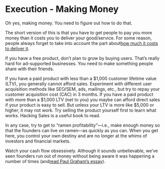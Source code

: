 # Execution - Making Money

Oh yes, making money. You need to figure out how to do that.

The short version of this is that you have to get people to pay you more money than it costs you to deliver your good/service. For some reason, people always forget to take into account the part about[how much it costs to deliver it](http://blog.samaltman.com/unit-economics).

If you have a free product, don’t plan to grow by buying users. That’s really hard for ad-supported businesses. You need to make something people share with their friends.

If you have a paid product with less than a $1,000 customer lifetime value \(LTV\), you generally cannot afford sales. Experiment with different user acquisition methods like SEO/SEM, ads, mailings, etc., but try to repay your customer acquisition cost \(CAC\) in 3 months. If you have a paid product with more than a $1,000 LTV \(net to you\) you maybe can afford direct sales if your product is easy to sell. But unless your LTV is more like $5,000 or higher, it may not work. Try selling the product yourself first to learn what works. Hacking Sales is a useful book to read.

In any case, try to get to “ramen profitability”—i.e., make enough money so that the founders can live on ramen—as quickly as you can. When you get here, you control your own destiny and are no longer at the whims of investors and financial markets.

Watch your cash flow obsessively. Although it sounds unbelievable, we’ve seen founders run out of money without being aware it was happening a number of times \(and[read Paul Graham’s essay](http://paulgraham.com/aord.html)\).

